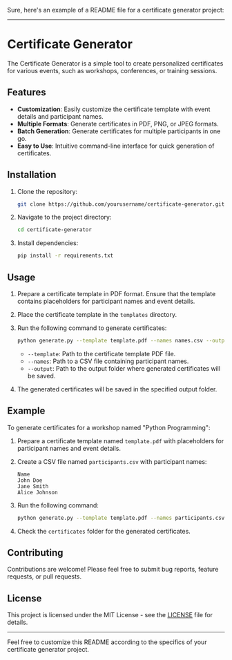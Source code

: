 Sure, here's an example of a README file for a certificate generator project:

---

# Certificate Generator

The Certificate Generator is a simple tool to create personalized certificates for various events, such as workshops, conferences, or training sessions.

## Features

- **Customization**: Easily customize the certificate template with event details and participant names.
- **Multiple Formats**: Generate certificates in PDF, PNG, or JPEG formats.
- **Batch Generation**: Generate certificates for multiple participants in one go.
- **Easy to Use**: Intuitive command-line interface for quick generation of certificates.

## Installation

1. Clone the repository:

    ```bash
    git clone https://github.com/yourusername/certificate-generator.git
    ```

2. Navigate to the project directory:

    ```bash
    cd certificate-generator
    ```

3. Install dependencies:

    ```bash
    pip install -r requirements.txt
    ```

## Usage

1. Prepare a certificate template in PDF format. Ensure that the template contains placeholders for participant names and event details.

2. Place the certificate template in the `templates` directory.

3. Run the following command to generate certificates:

    ```bash
    python generate.py --template template.pdf --names names.csv --output output_folder
    ```

    - `--template`: Path to the certificate template PDF file.
    - `--names`: Path to a CSV file containing participant names.
    - `--output`: Path to the output folder where generated certificates will be saved.

4. The generated certificates will be saved in the specified output folder.

## Example

To generate certificates for a workshop named "Python Programming":

1. Prepare a certificate template named `template.pdf` with placeholders for participant names and event details.

2. Create a CSV file named `participants.csv` with participant names:

    ```csv
    Name
    John Doe
    Jane Smith
    Alice Johnson
    ```

3. Run the following command:

    ```bash
    python generate.py --template template.pdf --names participants.csv --output certificates
    ```

4. Check the `certificates` folder for the generated certificates.

## Contributing

Contributions are welcome! Please feel free to submit bug reports, feature requests, or pull requests.

## License

This project is licensed under the MIT License - see the [LICENSE](LICENSE) file for details.

---

Feel free to customize this README according to the specifics of your certificate generator project.

